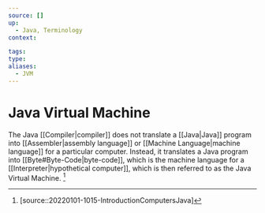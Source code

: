 ```yaml
---
source: []
up:
  - Java, Terminology
context:

tags: 
type:
aliases:
  - JVM
---
```


# Java Virtual Machine

The Java [[Compiler|compiler]] does not translate a [[Java|Java]] program into [[Assembler|assembly language]] or [[Machine Language|machine language]] for a particular computer. Instead, it translates a Java program into [[Byte#Byte-Code|byte-code]], which is the machine language for a [[Interpreter|hypothetical computer]], which is then referred to as the Java Virtual Machine. [^1]

[^1]: [source::20220101-1015-IntroductionComputersJava]
